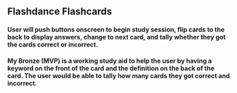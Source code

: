 ## Flashdance Flashcards ##

#### User will push buttons onscreen to begin study session, flip cards to the back to display answers, change to next card, and tally whether they got the cards correct or incorrect. ####

#### My Bronze (MVP) is a working study aid to help the user by having a keyword on the front of the card and the definition on the back of the card. The user would be able to tally how many cards they got correct and incorrect. 
